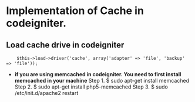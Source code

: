 # Implementation of Cache in codeigniter.

## Load cache drive in codeigniter 
		$this->load->driver('cache', array('adapter' => 'file', 'backup' => 'file'));
* **if you are using memcached in codeigniter. You need to first install memcached in your machine**
	Step 1. 
	$ sudo apt-get install memcached 
	Step 2. 
	$ sudo apt-get install php5-memcached 
	Step 3. 
	$ sudo /etc/init.d/apache2 restart 



 
  
